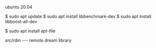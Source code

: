 ubuntu 20.04

$ sudo apt update
$ sudo apt install libbenchmark-dev
$ sudo apt install libboost-all-dev

$ sudo apt install apt-file

src/rdm --- remote dream library